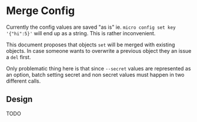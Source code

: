 # Merge Config

Currently the config values are saved "as is" ie. `micro config set key '{"hi":5}'` will end up as a string.
This is rather inconvenient.

This document proposes that objects `set` will be merged with existing objects.
In case someone wants to overwrite a previous object they an issue a `del` first.

Only problematic thing here is that since `--secret` values are represented as an option, batch setting secret and non secret values must happen in two different calls.

## Design

TODO
